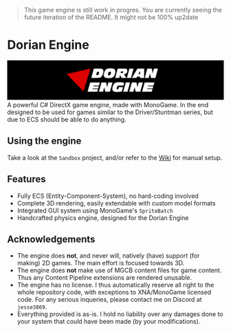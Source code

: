 > This game engine is still work in progres. You are currently seeing the future iteration of the README. It might not be 100% up2date
# Dorian Engine
![Dorian Engine logo](logo.png)
A powerful C# DirectX game engine, made with MonoGame. In the end designed to be used for games similar to the Driver/Stuntman series, but due to ECS should be able to do anything.

## Using the engine
Take a look at the `Sandbox` project, and/or refer to the [Wiki](https://github.com/Jesse2431/Dorian-Engine/wiki) for manual setup.

## Features
- Fully ECS (Entity-Component-System), no hard-coding involved
- Complete 3D rendering, easily extendable with custom model formats
- Integrated GUI system using MonoGame's `SpriteBatch`
- Handcrafted physics engine, designed for the Dorian Engine

## Acknowledgements
- The engine does **not**, and never will, natively (have) support (for making) 2D games. The main effort is focused towards 3D.
- The engine does **not** make use of MGCB content files for game content. Thus any Content Pipeline extensions are rendered unusable.
- The engine has no license. I thus automatically reserve all right to the whole repository code, with exceptions to XNA/MonoGame licensed code. For any serious inqueries, please contact me on Discord at `jesse3869`.
- Everything provided is as-is. I hold no liability over any damages done to your system that could have been made (by your modifications).